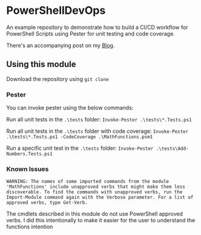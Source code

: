 # PowerShellDevOps
An example repository to demonstrate how to build a CI/CD workflow for PowerShell Scripts using Pester for unit testing and code coverage.

There's an accompanying post on my [Blog](https://scwheele.com).

## Using this module

Download the repository using `git clone`

### Pester

You can invoke pester using the below commands:

Run all unit tests in the `.\tests` folder:
`Invoke-Pester .\tests\*.Tests.ps1`

Run all unit tests in the `.\tests` folder with code coverage:
`Invoke-Pester .\tests\*.Tests.ps1 -CodeCoverage .\MathFunctions.psm1`

Run a specific unit test in the `.\tests` folder:
`Invoke-Pester .\tests\Add-Numbers.Tests.ps1`


### Known Issues

```
WARNING: The names of some imported commands from the module 'MathFunctions' include unapproved verbs that might make them less discoverable. To find the commands with unapproved verbs, run the Import-Module command again with the Verbose parameter. For a list of approved verbs, type Get-Verb.
```

The cmdlets described in this module do not use PowerShell approved verbs. I did this intentionally to make it easier for the user to understand the functions intention